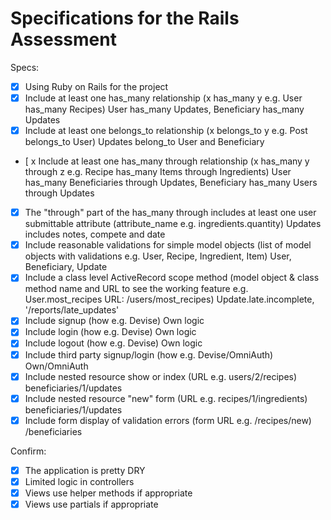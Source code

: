 # Specifications for the Rails Assessment

Specs:
- [x] Using Ruby on Rails for the project
- [x] Include at least one has_many relationship (x has_many y e.g. User has_many Recipes) User has_many Updates, Beneficiary has_many Updates
- [x] Include at least one belongs_to relationship (x belongs_to y e.g. Post belongs_to User) Updates belong_to User and Beneficiary
- [ x Include at least one has_many through relationship (x has_many y through z e.g. Recipe has_many Items through Ingredients) User has_many Beneficiaries through Updates, Beneficiary has_many Users through Updates
- [x] The "through" part of the has_many through includes at least one user submittable attribute (attribute_name e.g. ingredients.quantity) Updates includes notes, compete and date
- [x] Include reasonable validations for simple model objects (list of model objects with validations e.g. User, Recipe, Ingredient, Item) User, Beneficiary, Update
- [x] Include a class level ActiveRecord scope method (model object & class method name and URL to see the working feature e.g. User.most_recipes URL: /users/most_recipes) Update.late.incomplete, '/reports/late_updates'
- [x] Include signup (how e.g. Devise) Own logic
- [x] Include login (how e.g. Devise) Own logic
- [x] Include logout (how e.g. Devise) Own logic
- [x] Include third party signup/login (how e.g. Devise/OmniAuth) Own/OmniAuth
- [x] Include nested resource show or index (URL e.g. users/2/recipes) beneficiaries/1/updates
- [x] Include nested resource "new" form (URL e.g. recipes/1/ingredients) beneficiaries/1/updates
- [x] Include form display of validation errors (form URL e.g. /recipes/new) /beneficiaries

Confirm:
- [x] The application is pretty DRY
- [x] Limited logic in controllers
- [x] Views use helper methods if appropriate
- [x] Views use partials if appropriate
